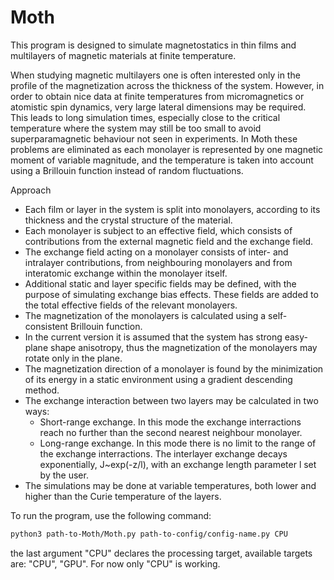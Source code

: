 # Moth
This program is designed to simulate magnetostatics in thin films and multilayers of magnetic materials at finite temperature. 

When studying magnetic multilayers one is often interested only in the profile of the magnetization across the thickness of the system. However, in order to obtain nice data at finite temperatures from micromagnetics or atomistic spin dynamics, very large lateral dimensions may be required. This leads to long simulation times, especially close to the critical temperature where the system may still be too small to avoid superparamagnetic behaviour not seen in experiments. In Moth these problems are eliminated as each monolayer is represented by one magnetic moment of variable magnitude, and the temperature is taken into account using a Brillouin function instead of random fluctuations.

Approach
- Each film or layer in the system is split into monolayers, according to its thickness and the crystal structure of the material.
- Each monolayer is subject to an effective field, which consists of contributions from the external magnetic field and the exchange field.
- The exchange field acting on a monolayer consists of inter- and intralayer contributions, from neighbouring monolayers and from interatomic exchange within the monolayer itself.
- Additional static and layer specific fields may be defined, with the purpose of simulating exchange bias effects. These fields are added to the total effective fields of the relevant monolayers.
- The magnetization of the monolayers is calculated using a self-consistent Brillouin function.
- In the current version it is assumed that the system has strong easy-plane shape anisotropy, thus the magnetization of the monolayers may rotate only in the plane.
- The magnetization direction of a monolayer is found by the minimization of its energy in a static environment using a gradient descending method.
- The exchange interaction between two layers may be calculated in two ways:
  - Short-range exchange. In this mode the exchange interractions reach no further than the second nearest neighbour monolayer.
  - Long-range exchange. In this mode there is no limit to the range of the exchange interractions. The interlayer exchange decays exponentially, J~exp(-z/l), with an exchange length parameter l set by the user.
- The simulations may be done at variable temperatures, both lower and higher than the Curie temperature of the layers.


To run the program, use the following command:

```bash
python3 path-to-Moth/Moth.py path-to-config/config-name.py CPU
```
the last argument "CPU" declares the processing target, available targets are: "CPU", "GPU". For now only "CPU" is working.
